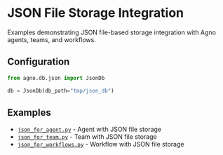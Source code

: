 # JSON File Storage Integration

Examples demonstrating JSON file-based storage integration with Agno agents, teams, and workflows.

## Configuration

```python
from agno.db.json import JsonDb

db = JsonDb(db_path="tmp/json_db")
```

## Examples

- [`json_for_agent.py`](json_for_agent.py) - Agent with JSON file storage
- [`json_for_team.py`](json_for_team.py) - Team with JSON file storage
- [`json_for_workflows.py`](json_for_workflows.py) - Workflow with JSON file storage

